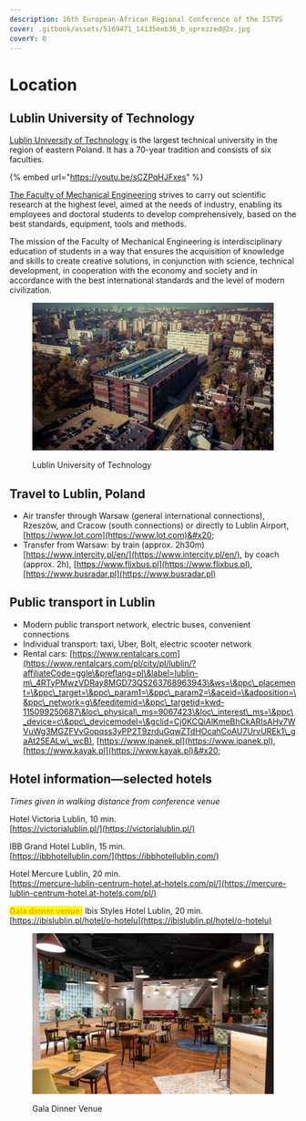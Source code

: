 ```yaml
---
description: 16th European-African Regional Conference of the ISTVS
cover: .gitbook/assets/5169471_14135eeb36_b_uprezzed@2x.jpg
coverY: 0
---
```


# Location

## Lublin University of Technology

[Lublin University of Technology](https://pollub.pl/) is the largest technical university in the region of eastern Poland. It has a 70-year tradition and consists of six faculties.

{% embed url="https://youtu.be/sCZPqHJFxes" %}

[The Faculty of Mechanical Engineering](https://wm.pollub.pl/) strives to carry out scientific research at the highest level, aimed at the needs of industry, enabling its employees and doctoral students to develop comprehensively, based on the best standards, equipment, tools and methods.

The mission of the Faculty of Mechanical Engineering is interdisciplinary education of students in a way that ensures the acquisition of knowledge and skills to create creative solutions, in conjunction with science, technical development, in cooperation with the economy and society and in accordance with the best international standards and the level of modern civilization.

<figure><img src=".gitbook/assets/LIT.png" alt=""><figcaption><p>Lublin University of Technology</p></figcaption></figure>



## Travel to Lublin, Poland

* Air transfer through Warsaw (general international connections), Rzeszów, and Cracow (south connections) or directly to Lublin Airport, [https://www.lot.com](https://www.lot.com)&#x20;
* Transfer from Warsaw: by train (approx. 2h30m) [https://www.intercity.pl/en/](https://www.intercity.pl/en/), by coach (approx. 2h), [https://www.flixbus.pl](https://www.flixbus.pl), [https://www.busradar.pl](https://www.busradar.pl)

## Public transport in Lublin

* Modern public transport network, electric buses, convenient connections
* Individual transport: taxi, Uber, Bolt, electric scooter network
* Rental cars: [https://www.rentalcars.com](https://www.rentalcars.com/pl/city/pl/lublin/?affiliateCode=ggle\&preflang=pl\&label=lublin-m\_4RTyPMwzVDRay8MGD73QS263768963943\&ws=\&ppc\_placement=\&ppc\_target=\&ppc\_param1=\&ppc\_param2=\&aceid=\&adposition=\&ppc\_network=g\&feeditemid=\&ppc\_targetid=kwd-115099250687\&loc\_physical\_ms=9067423\&loc\_interest\_ms=\&ppc\_device=c\&ppc\_devicemodel=\&gclid=Cj0KCQiAlKmeBhCkARIsAHy7WVuWg3MGZFVvGopqss3yPP2T9zrduGqwZTdHOcahCoAU7UrvUREk1\_gaAt25EALw\_wcB), [https://www.ipanek.pl](https://www.ipanek.pl), [https://www.kayak.pl](https://www.kayak.pl)&#x20;

## Hotel information—selected hotels

_Times given in walking distance from conference venue_

Hotel Victoria Lublin, 10 min.\
[https://victorialublin.pl/](https://victorialublin.pl/)

IBB Grand Hotel Lublin, 15 min.\
[https://ibbhotellublin.com/](https://ibbhotellublin.com/)

Hotel Mercure Lublin, 20 min.\
[https://mercure-lublin-centrum-hotel.at-hotels.com/pl/](https://mercure-lublin-centrum-hotel.at-hotels.com/pl/)

<mark style="color:orange;">**Gala dinner venue:**</mark> Ibis Styles Hotel Lublin, 20 min.\
[https://ibislublin.pl/hotel/o-hotelu](https://ibislublin.pl/hotel/o-hotelu)

<figure><img src=".gitbook/assets/image (7).png" alt=""><figcaption><p>Gala Dinner Venue</p></figcaption></figure>
